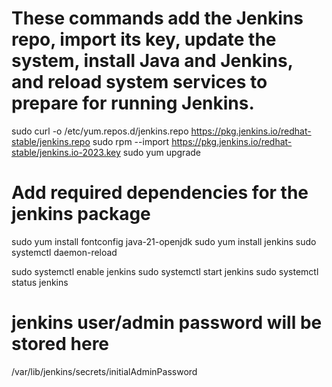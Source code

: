 # These commands add the Jenkins repo, import its key, update the system, install Java and Jenkins, and reload system services to prepare for running Jenkins.

sudo curl -o /etc/yum.repos.d/jenkins.repo https://pkg.jenkins.io/redhat-stable/jenkins.repo
sudo rpm --import https://pkg.jenkins.io/redhat-stable/jenkins.io-2023.key
sudo yum upgrade
# Add required dependencies for the jenkins package
sudo yum install fontconfig java-21-openjdk
sudo yum install jenkins
sudo systemctl daemon-reload

sudo systemctl enable jenkins
sudo systemctl start jenkins
sudo systemctl status jenkins

# jenkins user/admin password will be stored here
/var/lib/jenkins/secrets/initialAdminPassword 
